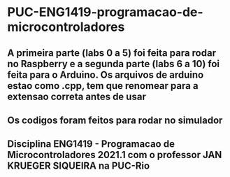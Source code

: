 # PUC-ENG1419-programacao-de-microcontroladores

## A primeira parte (labs 0 a 5) foi feita para rodar no Raspberry e a segunda parte (labs 6 a 10) foi feita para o Arduino. Os arquivos de arduino estao como .cpp, tem que renomear para a extensao correta antes de usar
## Os codigos foram feitos para rodar no simulador
## Disciplina ENG1419 - Programacao de Microcontroladores 2021.1 com o professor JAN KRUEGER SIQUEIRA na PUC-Rio 
